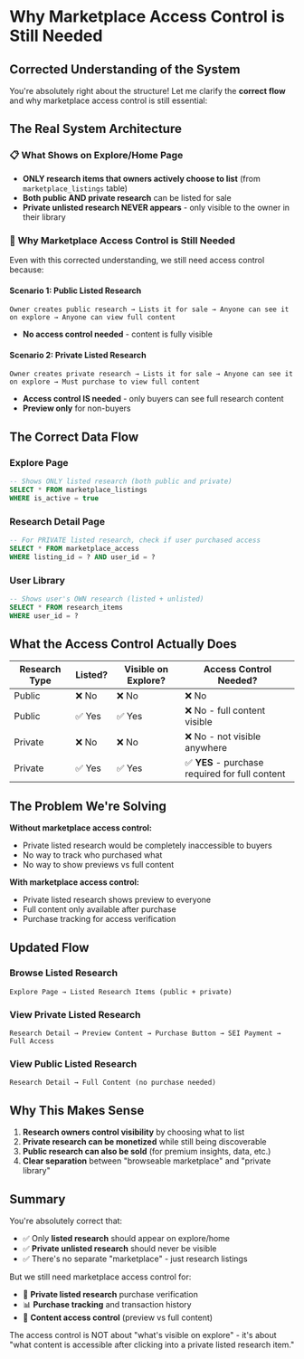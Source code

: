 # Why Marketplace Access Control is Still Needed

## Corrected Understanding of the System

You're absolutely right about the structure! Let me clarify the **correct flow** and why marketplace access control is still essential:

## The Real System Architecture

### 📋 **What Shows on Explore/Home Page**
- **ONLY research items that owners actively choose to list** (from `marketplace_listings` table)
- **Both public AND private research** can be listed for sale
- **Private unlisted research NEVER appears** - only visible to the owner in their library

### 🔐 **Why Marketplace Access Control is Still Needed**

Even with this corrected understanding, we still need access control because:

#### **Scenario 1: Public Listed Research**
```
Owner creates public research → Lists it for sale → Anyone can see it on explore → Anyone can view full content
```
- **No access control needed** - content is fully visible

#### **Scenario 2: Private Listed Research** 
```
Owner creates private research → Lists it for sale → Anyone can see it on explore → Must purchase to view full content
```
- **Access control IS needed** - only buyers can see full research content
- **Preview only** for non-buyers

## The Correct Data Flow

### **Explore Page**
```sql
-- Shows ONLY listed research (both public and private)
SELECT * FROM marketplace_listings 
WHERE is_active = true
```

### **Research Detail Page**
```sql
-- For PRIVATE listed research, check if user purchased access
SELECT * FROM marketplace_access 
WHERE listing_id = ? AND user_id = ?
```

### **User Library**
```sql
-- Shows user's OWN research (listed + unlisted)
SELECT * FROM research_items 
WHERE user_id = ?
```

## What the Access Control Actually Does

| Research Type | Listed? | Visible on Explore? | Access Control Needed? |
|---------------|---------|-------------------|----------------------|
| Public | ❌ No | ❌ No | ❌ No |
| Public | ✅ Yes | ✅ Yes | ❌ No - full content visible |
| Private | ❌ No | ❌ No | ❌ No - not visible anywhere |
| Private | ✅ Yes | ✅ Yes | ✅ **YES** - purchase required for full content |

## The Problem We're Solving

**Without marketplace access control:**
- Private listed research would be completely inaccessible to buyers
- No way to track who purchased what
- No way to show previews vs full content

**With marketplace access control:**
- Private listed research shows preview to everyone
- Full content only available after purchase
- Purchase tracking for access verification

## Updated Flow

### **Browse Listed Research**
```
Explore Page → Listed Research Items (public + private)
```

### **View Private Listed Research**
```
Research Detail → Preview Content → Purchase Button → SEI Payment → Full Access
```

### **View Public Listed Research**  
```
Research Detail → Full Content (no purchase needed)
```

## Why This Makes Sense

1. **Research owners control visibility** by choosing what to list
2. **Private research can be monetized** while still being discoverable
3. **Public research can also be sold** (for premium insights, data, etc.)
4. **Clear separation** between "browseable marketplace" and "private library"

## Summary

You're absolutely correct that:
- ✅ Only **listed research** should appear on explore/home
- ✅ **Private unlisted research** should never be visible
- ✅ There's no separate "marketplace" - just research listings

But we still need marketplace access control for:
- 🔐 **Private listed research** purchase verification
- 📊 **Purchase tracking** and transaction history  
- 🎯 **Content access control** (preview vs full content)

The access control is NOT about "what's visible on explore" - it's about "what content is accessible after clicking into a private listed research item."
